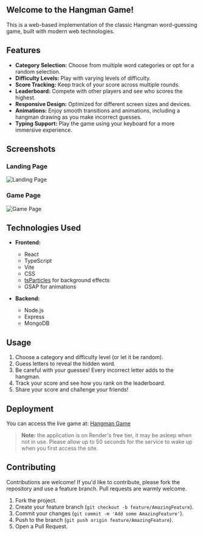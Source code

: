 ## Welcome to the Hangman Game! 
This is a web-based implementation of the classic Hangman word-guessing game, built with modern web technologies.

## Features

- **Category Selection:** Choose from multiple word categories or opt for a random selection.
- **Difficulty Levels:** Play with varying levels of difficulty.
- **Score Tracking:** Keep track of your score across multiple rounds.
- **Leaderboard:** Compete with other players and see who scores the highest.
- **Responsive Design:** Optimized for different screen sizes and devices.
- **Animations:** Enjoy smooth transitions and animations, including a hangman drawing as you make incorrect guesses.
- **Typing Support:** Play the game using your keyboard for a more immersive experience.

## Screenshots

### Landing Page
![Landing Page](https://github.com/user-attachments/assets/5707ab0c-12a6-4147-a055-3feecffc26bd)


### Game Page
![Game Page](https://github.com/user-attachments/assets/0bbad4a8-fb81-475a-a393-8732fb249282)


## Technologies Used

- **Frontend:**
  - React
  - TypeScript
  - Vite
  - CSS
  - [tsParticles](https://github.com/matteobruni/tsparticles) for background effects
  - GSAP for animations

- **Backend:**
  - Node.js
  - Express
  - MongoDB

## Usage

1. Choose a category and difficulty level (or let it be random).
2. Guess letters to reveal the hidden word.
3. Be careful with your guesses! Every incorrect letter adds to the hangman.
4. Track your score and see how you rank on the leaderboard.
5. Share your score and challenge your friends!

## Deployment

You can access the live game at: [Hangman Game](https://hangman-frontend.onrender.com)
> **Note:** the application is on Render's free tier, it may be asleep when not in use. Please allow up to 50 seconds for the service to wake up when you first access the site.

## Contributing

Contributions are welcome! If you'd like to contribute, please fork the repository and use a feature branch. Pull requests are warmly welcome.

1. Fork the project.
2. Create your feature branch (`git checkout -b feature/AmazingFeature`).
3. Commit your changes (`git commit -m 'Add some AmazingFeature'`).
4. Push to the branch (`git push origin feature/AmazingFeature`).
5. Open a Pull Request.







